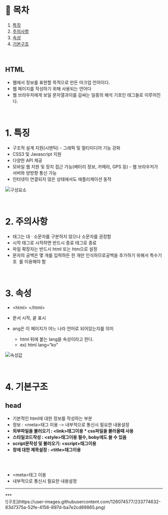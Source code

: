 # 🔖 목차
1. [특징](#1.-특징)<br/>
2. [주의사항](#2-주의사항)<br/>
3. [속성](#3-속성)<br/>
4. [기본구조](#4-기본구조)<br/>


<br/>


## HTML
- 웹에서 정보를 표현할 목적으로 만든 마크업 언어이다.
- 웹 페이지를 작성하기 위해 사용되는 언어다 
- 웹 브라우저에게 보일 문자열과이를 감싸는 일종의 해석 기호인 태그들로 이루어진다.

<BR/>

# 1. 특징

- 구조적 설계 지원(시멘틱) - 그래픽 및 멀티미디어 기능 강화
- CSS3 및 Javascript 지원
- 다양한 API 제공
- 모바일 웹 지원 및 장치 접근 가능(배터리 정보, 카메라, GPS 등) - 웹 브라우저가 서버와 양방향 통신 가능
- 인터넷이 연결되지 않은 상태에서도 애플리케이션 동작


![구성요소](https://user-images.githubusercontent.com/126074577/233774489-370ed1ac-98b2-4f2c-8a36-067a7b95028e.png)


<br/>

# 2. 주의사항
- 태그는 대 · 소문자를 구분하지 않으나 소문자를 권장함
- 시작 태그로 시작하면 반드시 종료 태그로 종료
- 파일 확장자는 반드시 html 또는 htm으로 설정
- 문자의 공백은 몇 개를 입력하든 한 개만 인식하므로공백을 추가하기 위해서 특수기호 &nbsp;를 이용해야 함

<br/>


# 3. 속성

- \<html> \</html>
- 문서 시작, 끝 표시 
- ang은 이 페이지가 어느 나라 언어로 되어있는지를 의미

  - html 뒤에 붙는 lang을 속성이라고 한다.
  - ex) html lang=“ko”                                     
  
  
  
  
![속성값](https://user-images.githubusercontent.com/126074577/233774583-52950864-fa1c-492f-aace-c789d335e4fe.png)
  
  
<br/>

  
# 4. 기본구조

## head

- 기본적인 html에 대한 정보를 작성하는 부분
- 정보 : \<meta>태그 이용 -> 내부적으로 통신시 필요한 내용설정
- **외부파일을 불러오기 : \<link>태그이용 * css파일을 불러올때 사용**
- **스타일코드작성 : \<style>태그이용  필수, boby에도 쓸 수 있음**
- **script문작성 및 불러오기: \<script>태그이용**
- **창에 대한 제목설정 : \<title>태그이용**       

<br/>

## <meta>

- \<meta>태그 이용
- 내부적으로 통신시 필요한 내용설정

***
  <!-- 페이지에 대한 언어설정하기 -->
  <meta http-equiv="content-language" content="ko"/>
  <!-- 페이지에 문서형식(MIME TYPE),인코딩형식 설정하기 -->
  <meta http-equiv="content-type" content="text/html;charset=utf-8"/>
  </head>
*** 
 

        


<br/>
![구조](https://user-images.githubusercontent.com/126074577/233774632-83d7375a-52fe-4156-897d-ba7e2cd89865.png)
  
  
  
  
  
